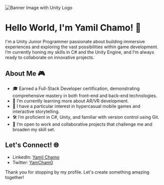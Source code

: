 ![Banner Image with Unity Logo](link-to-your-banner-image)

# Hello World, I'm Yamil Chamo! 👋

I'm a Unity Junior Programmer passionate about building immersive experiences and exploring the vast possibilities within game development. I’m currently honing my skills in C# and the Unity Engine, and I’m always ready to collaborate on innovative projects.

## About Me 🎮
- 🎓 Earned a Full-Stack Developer certification, demonstrating comprehensive mastery in both front-end and back-end technologies.
- 🌱 I’m currently learning more about AR/VR development.
- 👾 I have a particular interest in hypercasual mobile games and interactive storytelling.
- 🛠️ I’m proficient in C#, Unity, and familiar with version control using Git.
- 💼 I’m open to work and collaborative projects that challenge me and broaden my skill set.

## Let's Connect! 🌐
- LinkedIn: [Yamil Chamo](https://www.linkedin.com/in/yamcham0/)
- Twitter: [YamCham0](https://twitter.com/YamCham0)

Thank you for stopping by my profile. Let's create something amazing together!

